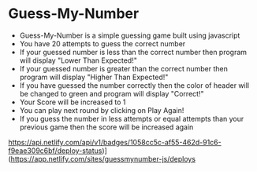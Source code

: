 # Guess-My-Number

* Guess-My-Number is a simple guessing game built using javascript
* You have 20 attempts to guess the correct number
* If your guessed number is less than the correct number then program will display "Lower Than Expected!"
* If your guessed number is greater than the correct number then program will display "Higher Than Expected!"
* If you have guessed the number correctly then the color of header will be changed to green and program will display "Correct!"
* Your Score will be increased to 1 
* You can play next round by clicking on Play Again!
* If you guess the number in less attempts or equal attempts than your previous game then the score will be increased again

https://api.netlify.com/api/v1/badges/1058cc5c-af55-462d-91c6-f9eae309c6bf/deploy-status)](https://app.netlify.com/sites/guessmynumber-js/deploys
